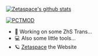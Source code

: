 [![Zetaspace's github stats](https://github-readme-stats.vercel.app/api?username=ideaploter&show_icons=true&icon_color=586069&title_color=ff8000)](https://github.com/anuraghazra/github-readme-stats)

[![PCTMOD](https://github-readme-stats.vercel.app/api/pin/?username=zetasp&repo=PowerToys-Chinese-TransMOD&show_icons=true&title_color=ff8000)](https://github.com/ZetaSp/PowerToys-Chinese-TransMOD)
<!--
**ZetaSp/ZetaSp** is a ✨ _special_ ✨ repository because its `README.md` (this file) appears on your GitHub profile.

Here are some ideas to get you started:

- 🔭 I’m currently working on ...
- 🌱 I’m currently learning ...
- 👯 I’m looking to collaborate on ...
- 🤔 I’m looking for help with ...
- 💬 Ask me about ...
- 📫 How to reach me: ...
- 😄 Pronouns: ...
- ⚡ Fun fact: ...
-->

- 📑 Working on some ZhS Trans...
- 💻 Also some little tools...
- 🪐 [Zetaspace](https://xn--rxa.space) the Website
